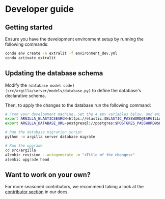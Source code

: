 # Developer guide

## Getting started
Ensure you have the development environment setup by running the following commands:
```bash
conda env create -n extralit -f environment_dev.yml
conda activate extralit
```

## Updating the database schema
Modify the `[database model code](src/argilla/server/models/database.py)` to define the database's declarative schema.

Then, to apply the changes to the database run the following command:

```bash
# From your development machine, Set the 4 env variables below, and ensure that ARGILLA_ELASTICSEARCH_HOST and POSTGRES_HOST are reachable
export ARGILLA_ELASTICSEARCH=https://elastic:$ELASTIC_PASSWORD@$ARGILLA_ELASTICSEARCH_HOST
export ARGILLA_DATABASE_URL=postgresql://postgres:$POSTGRES_PASSWORD@$POSTGRES_HOST/postgres

# Run the database migration script
python -m argilla server database migrate

# Run the upgrade
cd src/argilla
alembic revision --autogenerate -m "<Title of the changes>"
alembic upgrade head
```


## Want to work on your own?

For more seasoned contributors, we recommend taking a look at the [contributor section](https://docs.argilla.io/latest/community/contributor/) in our docs.


